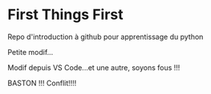 # First Things First

Repo d'introduction à github pour apprentissage du python

Petite modif...

Modif depuis VS Code...et une autre, soyons fous !!!

BASTON !!!
Conflit!!!!
